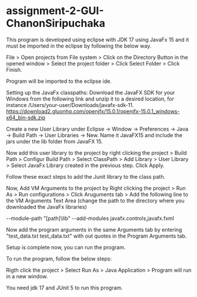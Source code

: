 # assignment-2-GUI-ChanonSiripuchaka

This program is developed using eclipse with JDK 17 using JavaFx 15 and it must be imported in the eclipse by following the below way.

File > Open projects from File system > Click on the Directory Button in the opened window > Select the project folder > Click Select Folder > Click Finish.

Program will be imported to the eclipse ide.


Setting up the JavaFx classpaths:
Download the JavaFX SDK for your Windows from the following link and unzip it to a desired location, for instance /Users/your-user/Downloads/javafx-sdk-11.
https://download2.gluonhq.com/openjfx/15.0.1/openjfx-15.0.1_windows-x64_bin-sdk.zip

Create a new User Library under Eclipse -> Window -> Preferences -> Java -> Build Path -> User Libraries -> New.
Name it JavaFX15 and include the jars under the lib folder from JavaFX 15.

Now add this user library to the project by right clicking the project > Build Path > Configur Build Path > Select ClassPath > Add Library > User Library > Select JavaFx Library created in the previous step. Click Apply.

Follow these exact steps to add the Junit library to the class path.

Now, Add VM Arguments to the project by Right clicking the project > Run As > Run configurations > Click Aruguments tab > Add the following line to the VM Arguments Text Area (change the path to the directory where you downloaded the JavaFx libraries)

--module-path "[path]\lib" --add-modules javafx.controls,javafx.fxml

Now add the program arguments in the same Arguments tab by entering "test_data.txt test_data.txt" with out quotes in the Program Arguments tab.

Setup is complete now, you can run the program.

To run the program, follow the below steps:

Rigth click the project > Select Run As > Java Application > Program will run in a new window.

You need jdk 17 and JUnit 5 to run this program.
